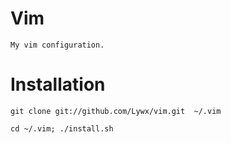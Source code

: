 Vim
===

    My vim configuration.

Installation
===

    git clone git://github.com/Lywx/vim.git  ~/.vim

    cd ~/.vim; ./install.sh
